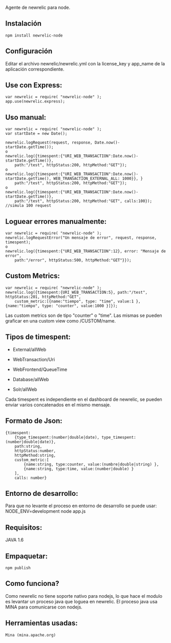 Agente de newrelic para node.

## Instalación
	npm install newrelic-node

## Configuración
Editar el archivo newrelic/newrelic.yml con la license_key y app_name de la aplicación correspondiente.

## Use con Express:
	var newrelic = require( "newrelic-node" );
	app.use(newrelic.express);	

## Uso manual:
	var newrelic = require( "newrelic-node" );
	var startDate = new Date();
	
	newrelic.logRequest(request, response, Date.now()-startDate.getTime());
	o
	newrelic.log({timespent:{"URI_WEB_TRANSACTION":Date.now()-startDate.getTime()}, 
		path:"/test", httpStatus:200, httpMethod:"GET"});
	o
	newrelic.log({timespent:{"URI_WEB_TRANSACTION":Date.now()-startDate.getTime(), WEB_TRANSACTION_EXTERNAL_ALL: 1000}}, }
		path:"/test", httpStatus:200, httpMethod:"GET"});
	o
	newrelic.log({timespent:{"URI_WEB_TRANSACTION":Date.now()-startDate.getTime()}, 
		path:"/test", httpStatus:200, httpMethod:"GET", calls:100}); //simula 100 request
	
## Loguear errores manualmente:
	var newrelic = require( "newrelic-node" );
	newrelic.logRequestError("Un mensaje de error", request, response, timespent);
	o
	newrelic.log({timespent:{"URI_WEB_TRANSACTION":12}, error: "Mensaje de error", 
		path:"/error", httpStatus:500, httpMethod:"GET"}});		

## Custom Metrics:
	var newrelic = require( "newrelic-node" );
	newrelic.log({timespent:{URI_WEB_TRANSACTION:5}, path:"/test", httpStatus:201, httpMethod:"GET", 
		custom_metric:[{name:"tiempo", type: "time", value:1 }, {name:"tiempo", type: "counter", value:1000 }]});

Las custom metrics son de tipo "counter" o "time". Las mismas se pueden graficar en una custom view como /CUSTOM/name.

## Tipos de timespent:
- External/allWeb

- WebTransaction/Uri

- WebFrontend/QueueTime

- Database/allWeb

- Solr/allWeb

Cada timespent es independiente en el dashboard de newrelic, se pueden enviar varios concatenados en el mismo mensaje.

## Formato de Json:
	{timespent:
		{type_timespent:(number|double|date), type_timespent:(number|double|date)},
		path:string, 
		httpStatus:number, 
		httpMethod:string, 
		custom_metric:[
			{name:string, type:counter, value:(numbre|double|string) }, 
			{name:string, type:time, value:(number|double) }
		],
		calls: number}

## Entorno de desarrollo:
Para que no levante el proceso en entorno de desarrollo se puede usar:
	NODE_ENV=development node app.js

## Requisitos:
JAVA 1.6

## Empaquetar:
	npm publish

## Como funciona?
Como newrelic no tiene soporte nativo para nodejs, lo que hace el modulo es levantar un proceso java que loguea en newrelic. El proceso java usa MINA para comunicarse con nodejs.

## Herramientas usadas:
	Mina (mina.apache.org)



